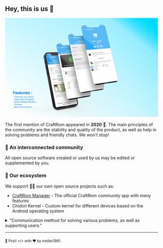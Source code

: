 ## Hey, this is us 👋
![Illustr](https://github.com/melles1991/melles1991.github.io/blob/master/images/file/craftrom-manager.png)

The first mention of CraftRom appeared in **2020** 🤯. The main principles of the community are the stability and quality of the product, as well as help in solving problems and friendly chats. We won't stop!

### 🍿 An interconnected community

All open source software created or used by us may be edited or supplemented by you.

### 🦦 Our ecosystem

We support 🧙‍♂️ our own open source projects such as:

- [CraftRom Manager](https://github.com/CraftRom/CraftRom-Manager) - The official CraftRom community app with many features
- Chidori Kernel - Custom kernel for different devices based on the Android operating system


<details> 
	<summary>"Communication method for solving various problems, as well as supporting users."</summary>
	<br>
	<ul>
	<li><a href="http://t.me/craftrom">Telegram group</a> - For a discussion of devices, features, or just a general conversation about Android, check out our telegram.</li>
	<li><a href="http://t.me/craftrom_news">Telegram news channel</a> - Update ROMs, kernels and other news.</li>
	</ul>
</details>

---

<sub>🤫 Psst! </> with ❤️ by melles1991.</sub>
